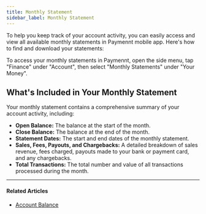 ```yaml
---
title: Monthly Statement
sidebar_label: Monthly Statement
---
```


To help you keep track of your account activity, you can easily access and view all available monthly statements in Paymennt mobile app. Here's how to find and download your statements:

To access your monthly statements in Paymennt, open the side menu, tap "Finance" under "Account", then select "Monthly Statements" under "Your Money".

## What's Included in Your Monthly Statement

Your monthly statement contains a comprehensive summary of your account activity, including:

* **Open Balance:** The balance at the start of the month.
* **Close Balance:** The balance at the end of the month.
* **Statement Dates:** The start and end dates of the monthly statement.
* **Sales, Fees, Payouts, and Chargebacks:** A detailed breakdown of sales revenue, fees charged, payouts made to your bank or payment card, and any chargebacks.
* **Total Transactions:** The total number and value of all transactions processed during the month.

***

#### Related Articles

* [<ins>Account Balance</ins>](1-account-balance.md)
